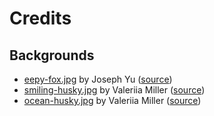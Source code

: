 # Credits

## Backgrounds

- [eepy-fox.jpg](../files/system/usr/share/backgrounds/pup-os/eepy-fox.jpg) by Joseph Yu ([source](https://www.pexels.com/photo/close-up-photo-of-sleeping-fox-2121799/))
- [smiling-husky.jpg](../files/system/usr/share/backgrounds/pup-os/smiling-husky.jpg) by Valeriia Miller ([source](https://www.pexels.com/photo/funny-siberian-husky-dog-smiling-with-his-eyes-closed-17851004/))
- [ocean-husky.jpg](../files/system/usr/share/backgrounds/pup-os/ocean-husky.jpg) by Valeriia Miller ([source](https://www.pexels.com/photo/beautiful-siberian-husky-dog-standing-on-a-pier-with-ocean-in-the-background-17851003/))
